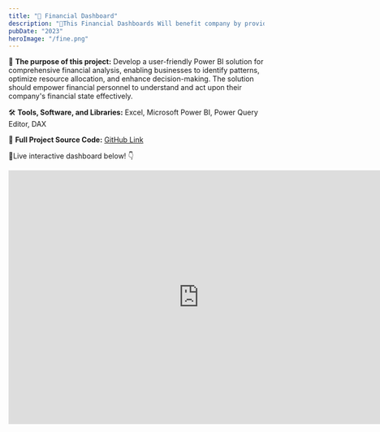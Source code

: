 ```yaml
---
title: "💸 Financial Dashboard"
description: "🚀This Financial Dashboards Will benefit company by providing easy-to-use visualizations to monitor and evaluate essential financial KPIs in real-time. They enable informed decision-making, improve transparency, and optimize financial performance, leading to better business outcomes."
pubDate: "2023"
heroImage: "/fine.png"
---
```


🎯 **The purpose of this project:** 
Develop a user-friendly Power BI solution for comprehensive financial analysis, enabling businesses to identify patterns, optimize resource allocation, and enhance decision-making. The solution should empower financial personnel to understand and act upon their company's financial state effectively.


🛠️ **Tools, Software, and Libraries:** 
Excel, Microsoft Power BI, Power Query Editor, DAX

📁 **Full Project Source Code:**   [GitHub Link](https://github.com/kirannavale/Portfolio-Projects/tree/main/Financial%20Dashboard)


🔴Live interactive dashboard below! 👇

<iframe title="Finance Dashboard" width="750" height="500" src="https://app.powerbi.com/view?r=eyJrIjoiM2Q4ZjQ5ZTQtYzJjNi00ZTM3LThhOWUtMDNjMTM4MDkwZmVjIiwidCI6ImVmZjBlYzVkLWI1MDYtNDQ1OC04YTUzLTAxZjJmNzYyOGQ1NyIsImMiOjEwfQ%3D%3D" frameborder="0" allowFullScreen="true"></iframe>


